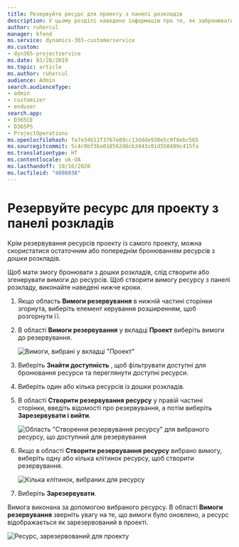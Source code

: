 ```yaml
---
title: Резервуйте ресурс для проекту з панелі розкладів
description: У цьому розділі наведено інформацію про те, як забронювати ресурси.
author: ruhercul
manager: kfend
ms.service: dynamics-365-customerservice
ms.custom:
- dyn365-projectservice
ms.date: 03/28/2019
ms.topic: article
ms.author: ruhercul
audience: Admin
search.audienceType:
- admin
- customizer
- enduser
search.app:
- D365CE
- D365PS
- ProjectOperations
ms.openlocfilehash: fa7e34b12f3767e89cc13ddde930e5c9f8ebc565
ms.sourcegitcommit: 5c4c9bf3ba018562d6cb3443c01d550489c415fa
ms.translationtype: HT
ms.contentlocale: uk-UA
ms.lasthandoff: 10/16/2020
ms.locfileid: "4086938"
---
```

# <a name="use-the-schedule-board-to-book-project-resources"></a>Резервуйте ресурс для проекту з панелі розкладів

Крім резервування ресурсів проекту із самого проекту, можна скористатися остаточним або попереднім бронюванням ресурсів з дошки розкладів.

Щоб мати змогу бронювати з дошки розкладів, слід створити або згенерувати вимоги до ресурсів. Щоб створити вимогу ресурсу з панелі розкладу, виконайте наведені нижче кроки.

1. Якщо область **Вимоги резервування** в нижній частині сторінки згорнута, виберіть елемент керування розширенням, щоб розгорнути її.
2. В області **Вимоги резервування** у вкладці **Проект** виберіть вимоги до резервування.

    ![Вимоги, вибрані у вкладці "Проект"](media/Resource-Management-image73.png)

3. Виберіть **Знайти доступність** , щоб фільтрувати доступні для бронювання ресурси та переглянути доступні ресурси. 
4. Виберіть один або кілька ресурсів із дошки розкладів. 
5. В області **Створити резервування ресурсу** у правій частині сторінки, введіть відомості про резервування, а потім виберіть **Зарезервувати і вийти**.

    ![Область "Створення резервування ресурсу" для вибраного ресурсу, що доступний для резервування](media/Resource-Management-image74.png)

6. Якщо в області **Створити резервування ресурсу** вибрано вимогу, виберіть одну або кілька клітинок ресурсу, щоб створити резервування.

    ![Кілька клітинок, вибраних для ресурсу](media/Resource-Management-image75.png)

7. Виберіть **Зарезервувати**.

Вимога виконана за допомогою вибраного ресурсу. В області **Вимоги резервування** зверніть увагу на те, що вимоги було оновлено, а ресурс відображається як зарезервований в проекті.

![Ресурс, зарезервований для проекту](media/Resource-Management-image76.png)

